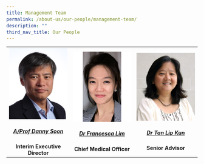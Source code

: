 ```yaml
---
title: Management Team
permalink: /about-us/our-people/management-team/
description: ""
third_nav_title: Our People
---
```

<table>
	<tbody>
		<tr>
			<td width="33%">
					<img src="/images/Biography/Management%20Team/a'prof%20danny%20soon.jpg">
					<a href="/biography/board-of-oversight-committee/professor-chee-yam-cheng/" target="_blank">
				<div align="center"><h5>A/Prof Danny Soon</h5></div>
				</a>
				<div align="center"><b>Interim Executive Director</b></div>
			</td>
			<td width="33%">
					<img src="/images/Biography/Management%20Team/dr%20francesca%20lim.jpg">
					<a href="/biography/board-of-oversight-committee/professor-chee-yam-cheng/" target="_blank">
				<div align="center"><h5>Dr Francesca Lim</h5></div>
				</a>
				<div align="center"><b>Chief Medical Officer</b></div>
			</td>
			<td width="33%">
					<img src="/images/Biography/Management%20Team/dr%20tan%20lip%20kun.jpg">
				<a href="/biography/board-of-oversight-committee/professor-chee-yam-cheng/" target="_blank">
				<div align="center"><h5>Dr Tan Lip Kun</h5></div>
				</a>
				<div align="center"><b>Senior Advisor</b></div>
			</td>
		</tr>
	</tbody>
</table>